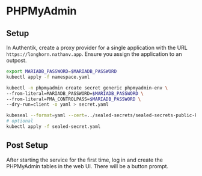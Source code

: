 # PHPMyAdmin

## Setup

In Authentik, create a proxy provider for a single application with the URL
`https://longhorn.nathanv.app`. Ensure you assign the application to an outpost.

```bash
export MARIADB_PASSWORD=$MARIADB_PASSWORD
kubectl apply -f namespace.yaml

kubectl -n phpmyadmin create secret generic phpmyadmin-env \
--from-literal=MARIADB_PASSWORD=$MARIADB_PASSWORD \
--from-literal=PMA_CONTROLPASS=$MARIADB_PASSWORD \
--dry-run=client -o yaml > secret.yaml

kubeseal --format=yaml --cert=../sealed-secrets/sealed-secrets-public-key.pem < secret.yaml > sealed-secret.yaml
# optional
kubectl apply -f sealed-secret.yaml
```

## Post Setup

After starting the service for the first time, log in and create the PHPMyAdmin
tables in the web UI. There will be a button prompt.

